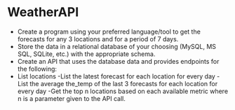 # WeatherAPI
- Create a program using your preferred language/tool to get the forecasts for any 3 locations and for a period of 7 days. 
- Store the data in a relational database of your choosing (MySQL, MS SQL, SQLite, etc.) with the appropriate schema. 
- Create an API that uses the database data and provides endpoints for the following: 
- List locations
-List the latest forecast for each location for every day
-List the average the_temp of the last 3 forecasts for each location for every day
-Get the top n locations based on each available metric where n is a parameter given to the API call.
